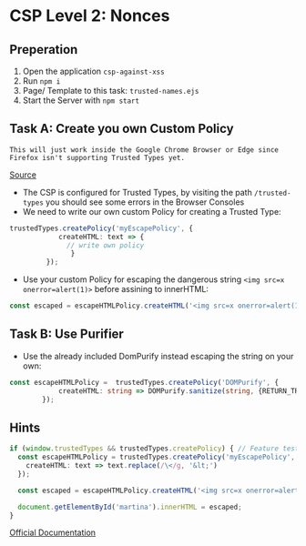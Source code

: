 # CSP Level 2: Nonces

## Preperation

1. Open the application `csp-against-xss`
2. Run `npm i`
3. Page/ Template to this task: `trusted-names.ejs`
4. Start the Server with `npm start`

## Task A: Create you own Custom Policy

`This will just work inside the Google Chrome Browser or Edge since Firefox isn't supporting Trusted Types yet.`

[Source](https://caniuse.com/?search=trusted%20types)

- The CSP is configured for Trusted Types, by visiting the path `/trusted-types` you should see some errors in the Browser Consoles
- We need to write our own custom Policy for creating a Trusted Type:

```typescript
trustedTypes.createPolicy('myEscapePolicy', {
            createHTML: text => {
              // write own policy
               }
         });
```
- Use your custom Policy for escaping the dangerous string `<img src=x onerror=alert(1)>` before assining to innerHTML:

```typescript
const escaped = escapeHTMLPolicy.createHTML('<img src=x onerror=alert(1)>')
```


## Task B: Use Purifier 

- Use the already included DomPurify instead escaping the string on your own:
```typescript
const escapeHTMLPolicy =  trustedTypes.createPolicy('DOMPurify', {
            createHTML: string => DOMPurify.sanitize(string, {RETURN_TRUSTED_TYPE: true})
        });
```

## Hints


```typescript
if (window.trustedTypes && trustedTypes.createPolicy) { // Feature testing
  const escapeHTMLPolicy = trustedTypes.createPolicy('myEscapePolicy', {
    createHTML: text => text.replace(/\</g, '&lt;')
  });

  const escaped = escapeHTMLPolicy.createHTML('<img src=x onerror=alert(1)>')

  document.getElementById('martina').innerHTML = escaped;
}
```

[Official Documentation](https://content-security-policy.com/nonce/)
